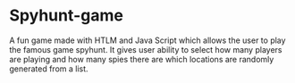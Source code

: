 # Spyhunt-game
A fun game made with HTLM and Java Script which allows the user to play the famous game spyhunt. It gives user ability to select how many players are playing and how many spies there are which locations are randomly generated from a list.
